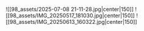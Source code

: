 ![[98_assets/2025-07-08 21-11-28.jpg|center|150]] ![[98_assets/IMG_20250517_181030.jpg|center|150]] ![[98_assets/IMG_20250613_160322.jpg|center|150]]